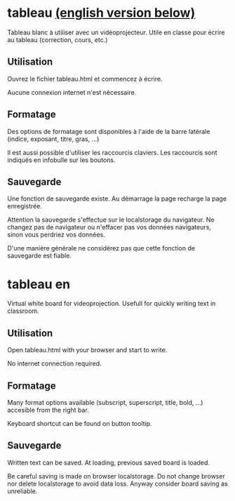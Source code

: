 # tableau [(english version below)](#tableau-en)
Tableau blanc à utiliser avec un vidéoprojecteur. Utile en classe pour écrire au tableau (correction, cours, etc.)

## Utilisation
Ouvrez le fichier tableau.html et commencez à écrire.

Aucune connexion internet n'est nécessaire.

## Formatage
Des options de formatage sont disponibles à l'aide de la barre latérale (indice, exposant, titre, gras, ...)

Il est aussi possible d'utiliser les raccourcis claviers. Les raccourcis sont indiqués en infobulle sur les boutons.

## Sauvegarde
Une fonction de sauvegarde existe. Au démarrage la page recharge la page enregistrée.

Attention la sauvegarde s'effectue sur le localstorage du navigateur. Ne changez pas de navigateur ou n'effacer pas vos données navigateurs, sinon vous perdriez vos données.

D'une manière générale ne considérez pas que cette fonction de sauvegarde est fiable.

# tableau en
Virtual white board for videoprojection. Usefull for quickly writing text in classroom.

## Utilisation
Open tableau.html with your browser and start to write.

No internet connection required.

## Formatage
Many format options available (subscript, superscript, title, bold, …) accesible from the right bar.

Keyboard shortcut can be found on button tooltip.

## Sauvegarde
Written text can be saved. At loading, previous saved board is loaded.

Be careful saving is made on browser localstorage. Do not change browser nor delete localstorage to avoid data loss. Anyway consider board saving as unreliable.
